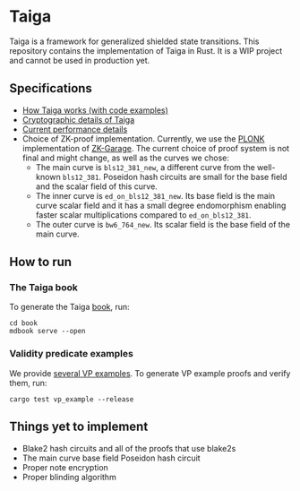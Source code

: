 # Taiga

Taiga is a framework for generalized shielded state transitions. This repository contains the implementation of Taiga in Rust. It is a WIP project and cannot be used in production yet.

## Specifications

- [How Taiga works (with code examples)](./book/src/SUMMARY.md)
- [Cryptographic details of Taiga](./book/src/spec.md)
- [Current performance details](./book/src/conclusion.md)
- Choice of ZK-proof implementation. Currently, we use the [PLONK](https://github.com/ZK-Garage/plonk) implementation of [ZK-Garage](https://github.com/ZK-Garage/). The current choice of proof system is not final and might change, as well as the curves we chose:
    * The main curve is `bls12_381_new`, a different curve from the well-known `bls12_381`. Poseidon hash circuits are small for the base field and the scalar field of this curve.
    * The inner curve is `ed_on_bls12_381_new`. Its base field is the main curve scalar field and it has a small degree endomorphism enabling faster scalar multiplications compared to `ed_on_bls12_381`.
    * The outer curve is `bw6_764_new`. Its scalar field is the base field of the main curve.

    
## How to run

### The Taiga book

To generate the Taiga [book](./book/src/SUMMARY.md), run:
```
cd book
mdbook serve --open
```

### Validity predicate examples

We provide [several VP examples](./src/circuit/vp_examples/). To generate VP example proofs and verify them, run:
```
cargo test vp_example --release
```

## Things yet to implement

* Blake2 hash circuits and all of the proofs that use blake2s
* The main curve base field Poseidon hash circuit
* Proper note encryption
* Proper blinding algorithm

